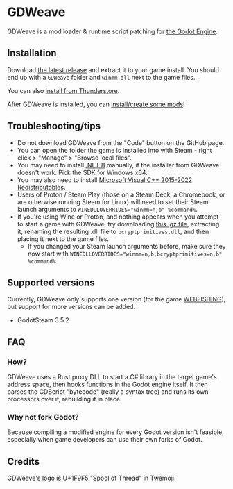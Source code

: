 # GDWeave

GDWeave is a mod loader & runtime script patching for [the Godot Engine](https://github.com/godotengine/godot).

## Installation

Download [the latest release](https://github.com/NotNite/GDWeave/releases/latest/download/GDWeave.zip) and extract it to your game install. You should end up with a `GDWeave` folder and `winmm.dll` next to the game files.

You can also [install from Thunderstore](https://thunderstore.io/c/webfishing/p/NotNet/GDWeave/).

After GDWeave is installed, you can [install/create some mods](https://github.com/NotNite/GDWeave/blob/main/MODS.md)!

## Troubleshooting/tips

- Do not download GDWeave from the "Code" button on the GitHub page.
- You can open the folder the game is installed into with Steam - right click > "Manage" > "Browse local files".
- You may need to install [.NET 8](https://dotnet.microsoft.com/en-us/download/dotnet/8.0) manually, if the installer from GDWeave doesn't work. Pick the SDK for Windows x64.
- You may also need to install [Microsoft Visual C++ 2015-2022 Redistributables](https://aka.ms/vs/17/release/vc_redist.x64.exe).
- Users of Proton / Steam Play (those on a Steam Deck, a Chromebook, or are otherwise running Steam for Linux) will need to set their Steam launch arguments to `WINEDLLOVERRIDES="winmm=n,b" %command%`.
- If you're using Wine or Proton, and nothing appears when you attempt to start a game with GDWeave, try downloading [this .gz file](https://github.com/binarylandia/wine_bcryptprimitives_dll_mock/releases/download/2024-11-04_16-27-34/bcryptprimitives.dll-2024-11-04_16-27-34.gz), extracting it, renaming the resulting .dll file to `bcryptprimitives.dll`, and then placing it next to the game files.
  - If you changed your Steam launch arguments before, make sure they now start with `WINEDLLOVERRIDES="winmm=n,b;bcryptprimitives=n,b" %command%`.

## Supported versions

Currently, GDWeave only supports one version (for the game [WEBFISHING](https://store.steampowered.com/app/3146520/WEBFISHING/)), but support for more versions can be added.

- GodotSteam 3.5.2

## FAQ

### How?

GDWeave uses a Rust proxy DLL to start a C# library in the target game's address space, then hooks functions in the Godot engine itself. It then parses the GDScript "bytecode" (really a syntax tree) and runs its own processors over it, rebuilding it in place.

### Why not fork Godot?

Because compiling a modified engine for every Godot version isn't feasible, especially when game developers can use their own forks of Godot.

## Credits

GDWeave's logo is U+1F9F5 "Spool of Thread" in [Twemoji](https://github.com/twitter/twemoji/blob/d94f4cf793e6d5ca592aa00f58a88f6a4229ad43/assets/svg/1f9f5.svg?plain=1).
